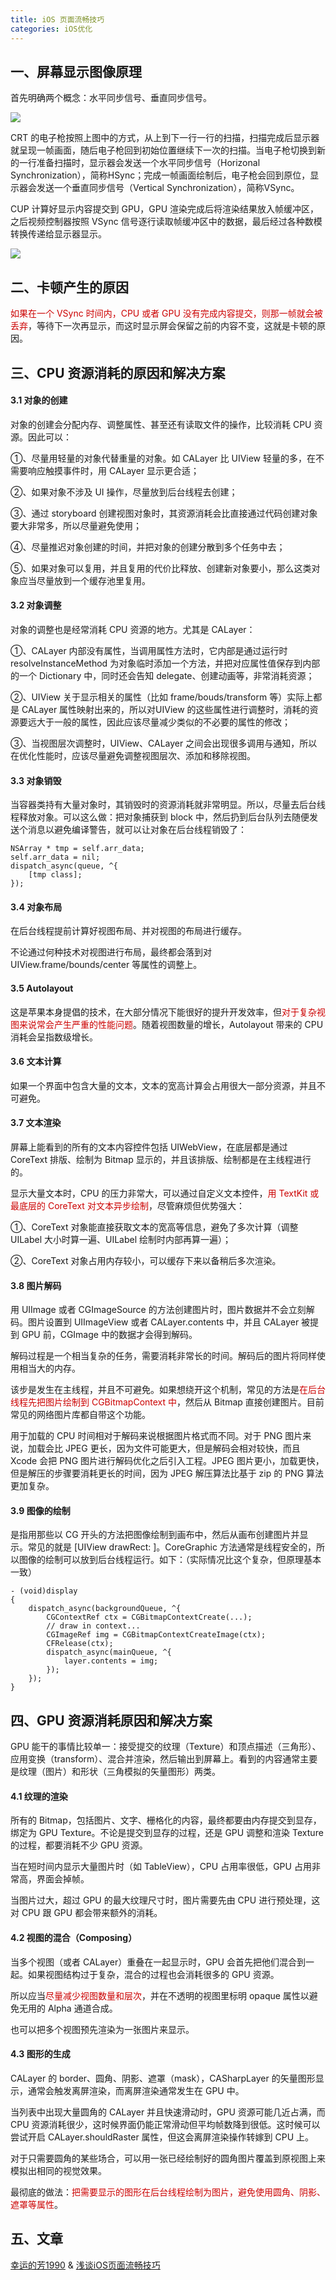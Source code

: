 ```yaml
---
title: iOS 页面流畅技巧
categories: iOS优化
---
```



## 一、屏幕显示图像原理

首先明确两个概念：水平同步信号、垂直同步信号。

![](https://upload-images.jianshu.io/upload_images/5294842-920b300dcddfb38b.png?imageMogr2/auto-orient/strip%7CimageView2/2/w/1240)

CRT 的电子枪按照上图中的方式，从上到下一行一行的扫描，扫描完成后显示器就呈现一帧画面，随后电子枪回到初始位置继续下一次的扫描。当电子枪切换到新的一行准备扫描时，显示器会发送一个水平同步信号（Horizonal Synchronization），简称HSync；完成一帧画面绘制后，电子枪会回到原位，显示器会发送一个垂直同步信号（Vertical Synchronization），简称VSync。

CUP 计算好显示内容提交到 GPU，GPU 渲染完成后将渲染结果放入帧缓冲区，之后视频控制器按照 VSync 信号逐行读取帧缓冲区中的数据，最后经过各种数模转换传递给显示器显示。

![](https://upload-images.jianshu.io/upload_images/5294842-1cc88c02ec5e957b.png?imageMogr2/auto-orient/strip%7CimageView2/2/w/1240)


## 二、卡顿产生的原因

<font color=#cc0000>如果在一个 VSync 时间内，CPU 或者 GPU 没有完成内容提交，则那一帧就会被丢弃</font>，等待下一次再显示，而这时显示屏会保留之前的内容不变，这就是卡顿的原因。


## 三、CPU 资源消耗的原因和解决方案

#### 3.1 对象的创建

对象的创建会分配内存、调整属性、甚至还有读取文件的操作，比较消耗 CPU 资源。因此可以：

①、尽量用轻量的对象代替重量的对象。如 CALayer 比 UIView 轻量的多，在不需要响应触摸事件时，用 CALayer 显示更合适；

②、如果对象不涉及 UI 操作，尽量放到后台线程去创建；

③、通过 storyboard 创建视图对象时，其资源消耗会比直接通过代码创建对象要大非常多，所以尽量避免使用；

④、尽量推迟对象创建的时间，并把对象的创建分散到多个任务中去；

⑤、如果对象可以复用，并且复用的代价比释放、创建新对象要小，那么这类对象应当尽量放到一个缓存池里复用。

#### 3.2 对象调整

对象的调整也是经常消耗 CPU 资源的地方。尤其是 CALayer：

①、CALayer 内部没有属性，当调用属性方法时，它内部是<font colro=#cc0000>通过运行时</font> resolveInstanceMethod 为对象临时添加一个方法，并把对应属性值保存到内部的一个 Dictionary 中，同时还会告知 delegate、创建动画等，非常消耗资源；

②、UIView 关于显示相关的属性（比如 frame/bouds/transform 等）实际上都是 CALayer 属性映射出来的，所以对UIView 的这些属性进行调整时，消耗的资源要远大于一般的属性，因此应该尽量减少类似的不必要的属性的修改；

③、当视图层次调整时，UIView、CALayer 之间会出现很多调用与通知，所以在优化性能时，应该尽量避免调整视图层次、添加和移除视图。

#### 3.3 对象销毁

当容器类持有大量对象时，其销毁时的资源消耗就非常明显。所以，尽量去后台线程释放对象。可以这么做：把对象捕获到 block 中，然后扔到后台队列去随便发送个消息以避免编译警告，就可以让对象在后台线程销毁了：

```objc
NSArray * tmp = self.arr_data;
self.arr_data = nil;
dispatch_async(queue, ^{
    [tmp class];
});
```

#### 3.4 对象布局

在后台线程提前计算好视图布局、并对视图的布局进行缓存。

不论通过何种技术对视图进行布局，最终都会落到对 UIView.frame/bounds/center 等属性的调整上。

#### 3.5 Autolayout

这是苹果本身提倡的技术，在大部分情况下能很好的提升开发效率，但<font color=#cc0000>对于复杂视图来说常会产生严重的性能问题</font>。随着视图数量的增长，Autolayout 带来的 CPU 消耗会呈指数级增长。

#### 3.6 文本计算

如果一个界面中包含大量的文本，文本的宽高计算会占用很大一部分资源，并且不可避免。

#### 3.7 文本渲染

屏幕上能看到的所有的文本内容控件包括 UIWebView，在底层都是通过 CoreText 排版、绘制为 Bitmap 显示的，并且该排版、绘制都是在主线程进行的。

显示大量文本时，CPU 的压力非常大，可以通过自定义文本控件，<font color=#cc0000>用 TextKit 或最底层的 CoreText 对文本异步绘制</font>，尽管麻烦但优势强大：

①、CoreText 对象能直接获取文本的宽高等信息，避免了多次计算（调整 UILabel 大小时算一遍、UILabel 绘制时内部再算一遍）；

②、CoreText 对象占用内存较小，可以缓存下来以备稍后多次渲染。

#### 3.8 图片解码

用 UIImage 或者 CGImageSource 的方法创建图片时，图片数据并不会立刻解码。图片设置到 UIImageView 或者 CALayer.contents 中，并且 CALayer 被提到 GPU 前，CGImage 中的数据才会得到解码。

解码过程是一个相当复杂的任务，需要消耗非常长的时间。解码后的图片将同样使用相当大的内存。

该步是发生在主线程，并且不可避免。如果想绕开这个机制，常见的方法是<font color=#cc0000>在后台线程先把图片绘制到 CGBitmapContext 中</font>，然后从 Bitmap 直接创建图片。目前常见的网络图片库都自带这个功能。

用于加载的 CPU 时间相对于解码来说根据图片格式而不同。对于 PNG 图片来说，加载会比 JPEG 更长，因为文件可能更大，但是解码会相对较快，而且 Xcode 会把 PNG 图片进行解码优化之后引入工程。JPEG 图片更小，加载更快，但是解压的步骤要消耗更长的时间，因为 JPEG 解压算法比基于 zip 的 PNG 算法更加复杂。


#### 3.9 图像的绘制

是指用那些以 CG 开头的方法把图像绘制到画布中，然后从画布创建图片并显示。常见的就是 [UIView drawRect: ]。CoreGraphic 方法通常是线程安全的，所以图像的绘制可以放到后台线程运行。如下：（实际情况比这个复杂，但原理基本一致）

```objc
- (void)display
{
    dispatch_async(backgroundQueue, ^{
        CGContextRef ctx = CGBitmapContextCreate(...);
        // draw in context...
        CGImageRef img = CGBitmapContextCreateImage(ctx);
        CFRelease(ctx);
        dispatch_async(mainQueue, ^{
            layer.contents = img;
        });
    });
}
```

## 四、GPU 资源消耗原因和解决方案

GPU 能干的事情比较单一：接受提交的纹理（Texture）和顶点描述（三角形）、应用变换（transform）、混合并渲染，然后输出到屏幕上。看到的内容通常主要是纹理（图片）和形状（三角模拟的矢量图形）两类。

#### 4.1 纹理的渲染

所有的 Bitmap，包括图片、文字、栅格化的内容，最终都要由内存提交到显存，绑定为 GPU Texture。不论是提交到显存的过程，还是 GPU 调整和渲染 Texture 的过程，都要消耗不少 GPU 资源。

当在短时间内显示大量图片时（如 TableView），CPU 占用率很低，GPU 占用非常高，界面会掉帧。

当图片过大，超过 GPU 的最大纹理尺寸时，图片需要先由 CPU 进行预处理，这对 CPU 跟 GPU 都会带来额外的消耗。

#### 4.2 视图的混合（Composing）

当多个视图（或者 CALayer）重叠在一起显示时，GPU 会首先把他们混合到一起。如果视图结构过于复杂，混合的过程也会消耗很多的 GPU 资源。

所以应当<font color=#cc0000>尽量减少视图数量和层次</font>，并在不透明的视图里标明 opaque 属性以避免无用的 Alpha 通道合成。

也可以把多个视图预先渲染为一张图片来显示。

#### 4.3 图形的生成

CALayer 的 border、圆角、阴影、遮罩（mask），CASharpLayer 的矢量图形显示，通常会触发离屏渲染，而离屏渲染通常发生在 GPU 中。

当列表中出现大量圆角的 CALayer 并且快速滑动时，GPU 资源可能几近占满，而 CPU 资源消耗很少，这时候界面仍能正常滑动但平均帧数降到很低。这时候可以尝试开启 CALayer.shouldRaster 属性，但这会离屏渲染操作转嫁到 CPU 上。

对于只需要圆角的某些场合，可以用一张已经绘制好的圆角图片覆盖到原视图上来模拟出相同的视觉效果。

最彻底的做法：<font color=#cc0000>把需要显示的图形在后台线程绘制为图片，避免使用圆角、阴影、遮罩等属性</font>。


## 五、文章
[幸运的芳1990](https://www.jianshu.com/u/93bd6c9bc835) & [浅谈iOS页面流畅技巧](https://www.jianshu.com/p/bade6ce45b8b)
